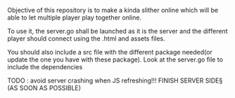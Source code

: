 Objective of this repository is to make a kinda slither online which will be able to 
let multiple player play together online.<br>

To use it, the server.go shall be launched as it is the server and the different
 player should connect using the .html and assets files. <br>
 
 You should also include a src file with the different 
 package needed(or update the one you have with these package). Look at the server.go file to include the dependencies

TODO : avoid server crashing when JS refreshing!!!
FINISH SERVER SIDE§ (AS SOON AS POSSIBLE)